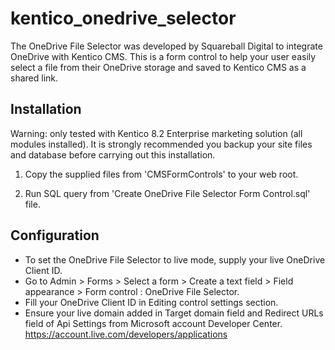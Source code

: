 # kentico_onedrive_selector

The OneDrive File Selector was developed by Squareball Digital to integrate OneDrive with Kentico CMS. This is a form control to help your user easily select a file from their OneDrive storage and saved to Kentico CMS as a shared link.

Installation
--------------------
Warning: only tested with Kentico 8.2 Enterprise marketing solution (all modules installed). 
It is strongly recommended you backup your site files and database before carrying out this installation.

1. Copy the supplied files from 'CMSFormControls' to your web root.

2. Run SQL query from 'Create OneDrive File Selector Form Control.sql' file.


Configuration
--------------------
- To set the OneDrive File Selector to live mode, supply your live OneDrive Client ID.
- Go to Admin > Forms > Select a form > Create a text field  > Field appearance > Form control : OneDrive File Selector.
- Fill your OneDrive Client ID in Editing control settings section.
- Ensure your live domain added in Target domain field and Redirect URLs field of Api Settings from Microsoft account Developer Center. https://account.live.com/developers/applications 